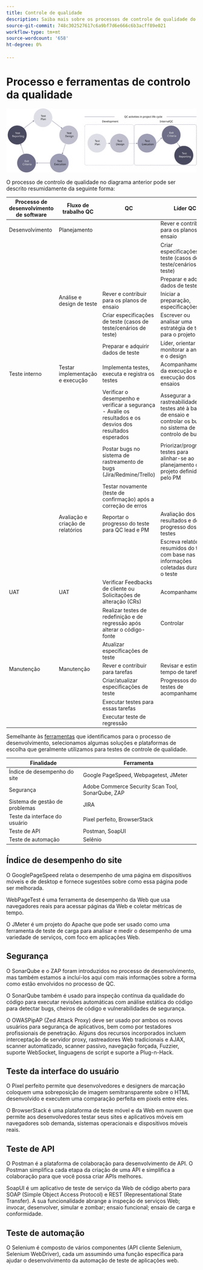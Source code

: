 ```yaml
---
title: Controle de qualidade
description: Saiba mais sobre os processos de controle de qualidade do Adobe Commerce relacionados a projetos de implementação.
source-git-commit: 748c302527617c6a9bf7d6e666c6b3acff89e021
workflow-type: tm+mt
source-wordcount: '658'
ht-degree: 0%

---
```



# Processo e ferramentas de controlo da qualidade

![Diagrama do processo de controle de qualidade](../../assets/playbooks/quality-control-diagram.svg)

O processo de controlo de qualidade no diagrama anterior pode ser descrito resumidamente da seguinte forma:

<table>
<thead>
  <tr>
    <th>Processo de desenvolvimento de software</th>
    <th>Fluxo de trabalho QC</th>
    <th>QC</th>
    <th>Líder QC</th>
  </tr>
</thead>
<tbody>
  <tr>
    <td>Desenvolvimento</td>
    <td>Planejamento</td>
    <td></td>
    <td>Rever e contribuir para os planos de ensaio</td>
  </tr>
  <tr>
    <td></td>
    <td></td>
    <td></td>
    <td>Criar especificações de teste (casos de teste/cenários de teste)</td>
  </tr>
  <tr>
    <td></td>
    <td></td>
    <td></td>
    <td>Preparar e adquirir dados de teste</td>
  </tr>
  <tr>
    <td></td>
    <td>Análise e design de teste</td>
    <td>Rever e contribuir para os planos de ensaio</td>
    <td>Iniciar a preparação, especificações</td>
  </tr>
  <tr>
    <td></td>
    <td></td>
    <td>Criar especificações de teste (casos de teste/cenários de teste)</td>
    <td>Escrever ou analisar uma estratégia de teste para o projeto</td>
  </tr>
  <tr>
    <td></td>
    <td></td>
    <td>Preparar e adquirir dados de teste</td>
    <td> Líder, orientar e monitorar a análise e o design</td>
  </tr>
  <tr>
    <td>Teste interno</td>
    <td>Testar implementação e execução</td>
    <td>Implementa testes, executa e registra os testes</td>
    <td>Acompanhamento da execução e execução dos ensaios</td>
  </tr>
  <tr>
    <td></td>
    <td></td>
    <td>Verificar o desempenho e verificar a segurança - Avalie os resultados e os desvios dos resultados esperados</td>
    <td>Assegurar a rastreabilidade dos testes até à base de ensaio e controlar os bugs no sistema de controlo de bugs</td>
  </tr>
  <tr>
    <td></td>
    <td></td>
    <td>Postar bugs no sistema de rastreamento de bugs (Jira/Redmine/Trello)</td>
    <td>Priorizar/programar testes para alinhar-se ao planejamento do projeto definido pelo PM</td>
  </tr>
  <tr>
    <td></td>
    <td></td>
    <td>Testar novamente (teste de confirmação) após a correção de erros</td>
    <td></td>
  </tr>
  <tr>
    <td></td>
    <td>Avaliação e criação de relatórios</td>
    <td>Reportar o progresso do teste para QC lead e PM</td>
    <td>Avaliação dos resultados e do progresso dos testes</td>
  </tr>
  <tr>
    <td></td>
    <td></td>
    <td></td>
    <td>Escreva relatórios resumidos do teste com base nas informações coletadas durante o teste</td>
  </tr>
  <tr>
    <td>UAT</td>
    <td>UAT</td>
    <td>Verificar Feedbacks de cliente ou Solicitações de alteração (CRs)</td>
    <td>Acompanhamento</td>
  </tr>
  <tr>
    <td></td>
    <td></td>
    <td>Realizar testes de redefinição e de regressão após alterar o código-fonte</td>
    <td>Controlar</td>
  </tr>
  <tr>
    <td></td>
    <td></td>
    <td>Atualizar especificações de teste</td>
    <td></td>
  </tr>
  <tr>
    <td>Manutenção</td>
    <td>Manutenção</td>
    <td>Rever e contribuir para tarefas</td>
    <td>Revisar e estimar o tempo de tarefas</td>
  </tr>
  <tr>
    <td></td>
    <td></td>
    <td>Criar/atualizar especificações de teste</td>
    <td>Progressos dos testes de acompanhamento</td>
  </tr>
  <tr>
    <td></td>
    <td></td>
    <td>Executar testes para essas tarefas</td>
    <td></td>
  </tr>
  <tr>
    <td></td>
    <td></td>
    <td>Executar teste de regressão</td>
    <td></td>
  </tr>
</tbody>
</table>

Semelhante às [ferramentas](project-management-tools.md) que identificamos para o processo de desenvolvimento, selecionamos algumas soluções e plataformas de escolha que geralmente utilizamos para testes de controle de qualidade.

| Finalidade | Ferramenta |
|---------------------------|---------------------------------------------------|
| Índice de desempenho do site | Google PageSpeed, Webpagetest, JMeter |
| Segurança | Adobe Commerce Security Scan Tool, SonarQube, ZAP |
| Sistema de gestão de problemas | JIRA |
| Teste da interface do usuário | Pixel perfeito, BrowserStack |
| Teste de API | Postman, SoapUI |
| Teste de automação | Selênio |


## Índice de desempenho do site

O GooglePageSpeed relata o desempenho de uma página em dispositivos móveis e de desktop e fornece sugestões sobre como essa página pode ser melhorada.

WebPageTest é uma ferramenta de desempenho da Web que usa navegadores reais para acessar páginas da Web e coletar métricas de tempo.

O JMeter é um projeto do Apache que pode ser usado como uma ferramenta de teste de carga para analisar e medir o desempenho de uma variedade de serviços, com foco em aplicações Web.

## Segurança

O SonarQube e o ZAP foram introduzidos no processo de desenvolvimento, mas também estamos a incluí-los aqui com mais informações sobre a forma como estão envolvidos no processo de QC.

O SonarQube também é usado para inspeção contínua da qualidade do código para executar revisões automáticas com análise estática do código para detectar bugs, cheiros de código e vulnerabilidades de segurança.

O OWASPipAP (Zed Attack Proxy) deve ser usado por ambos os novos usuários para segurança de aplicativos, bem como por testadores profissionais de penetração. Alguns dos recursos incorporados incluem interceptação de servidor proxy, rastreadores Web tradicionais e AJAX, scanner automatizado, scanner passivo, navegação forçada, Fuzzier, suporte WebSocket, linguagens de script e suporte a Plug-n-Hack.

## Teste da interface do usuário

O Pixel perfeito permite que desenvolvedores e designers de marcação coloquem uma sobreposição de imagem semitransparente sobre o HTML desenvolvido e executem uma comparação perfeita em pixels entre eles.

O BrowserStack é uma plataforma de teste móvel e da Web em nuvem que permite aos desenvolvedores testar seus sites e aplicativos móveis em navegadores sob demanda, sistemas operacionais e dispositivos móveis reais.

## Teste de API

O Postman é a plataforma de colaboração para desenvolvimento de API. O Postman simplifica cada etapa da criação de uma API e simplifica a colaboração para que você possa criar APIs melhores.

SoapUI é um aplicativo de teste de serviço da Web de código aberto para SOAP (Simple Object Access Protocol) e REST (Representational State Transfer). A sua funcionalidade abrange a inspeção de serviços Web; invocar, desenvolver, simular e zombar; ensaio funcional; ensaio de carga e conformidade.

## Teste de automação

O Selenium é composto de vários componentes (API cliente Selenium, Selenium WebDriver), cada um assumindo uma função específica para ajudar o desenvolvimento da automação de teste de aplicações web.
